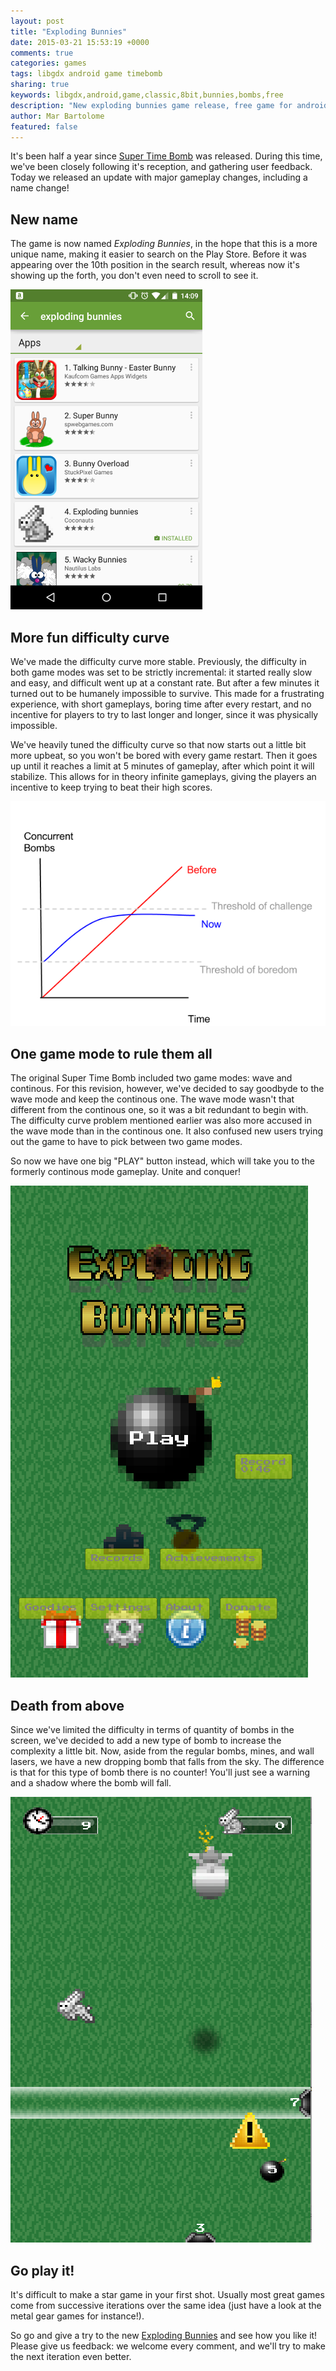 ```yaml
---
layout: post
title: "Exploding Bunnies"
date: 2015-03-21 15:53:19 +0000
comments: true
categories: games
tags: libgdx android game timebomb
sharing: true
keywords: libgdx,android,game,classic,8bit,bunnies,bombs,free
description: "New exploding bunnies game release, free game for android"
author: Mar Bartolome
featured: false
---
```


It's been half a year since
[Super Time Bomb](http://www.coconauts.net/projects/timebomb2/)
was released. During this
time, we've been closely following it's reception, and gathering user
feedback. Today we released an update with major gameplay changes,
including a name change!

<!--more-->

## New name

The game is now named *Exploding Bunnies*, in the hope that this is
a more unique name, making it easier to search on the Play Store.
Before it was appearing over the 10th position in the search result,
whereas now it's showing up the forth, you don't even need to scroll
to see it.

<img src="/images/posts/exploding-bunnies/store.png" />

## More fun difficulty curve

We've made the difficulty curve more stable. Previously, the difficulty
in both game modes was set to be strictly incremental: it started
really slow and easy, and difficult went up at a constant rate. But
after a few minutes it turned out to be humanely impossible to survive.
This made for a frustrating experience, with short gameplays, boring time
after every restart, and no incentive for players to try to last longer
and longer, since it was physically impossible.

We've heavily tuned the difficulty curve so that now starts out a little
bit more upbeat, so you won't be bored with every game restart. Then it
goes up  until it reaches a limit at 5 minutes of gameplay, after which
point it will stabilize. This allows for in theory infinite gameplays,
giving the players an incentive to keep trying to beat their high scores.

<img src="/images/posts/exploding-bunnies/difficulty.png" />

## One game mode to rule them all

The original Super Time Bomb included two game modes: wave and continous.
For this revision, however, we've decided to say goodbyde to the wave mode
and keep the continous one. The wave mode wasn't that different from the
continous one, so it was a bit redundant to begin with. The difficulty
curve problem mentioned earlier was also more accused in the wave mode
than in the continous one. It also confused new users trying out the game
to have to pick between two game modes.

So now we have one big "PLAY" button instead, which will take you to
the formerly continous mode gameplay. Unite and conquer!

<img src="/images/posts/exploding-bunnies/mainmenu.png" />

## Death from above

Since we've limited the difficulty in terms of quantity of bombs in the
screen, we've decided to add a new type of bomb to increase the complexity
a little bit. Now, aside from the regular bombs, mines, and wall lasers,
we have a new dropping bomb that falls from the sky. The difference is that
for this type of bomb there is no counter! You'll just see a warning and
a shadow where the bomb will fall.

<img src="/images/posts/exploding-bunnies/airbomb.png" />


## Go play it!

It's difficult to make a star game in your first shot. Usually most
great games come from successive iterations over the same idea (just
have a look at the metal gear games for instance!).

So go and give a try to the new
[Exploding Bunnies](https://play.google.com/store/apps/details?id=net.coconauts.timebomb2)
and see how you like it! Please give us feedback: we welcome every
comment, and we'll try to make the next iteration even better.
